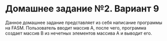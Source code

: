 # Домашнее задание №2. Вариант 9
Данное домашнее задание представляет из себя написание программы на FASM. Пользователь вводит массив А, после чего, программа создает массив В из нечетных элементов массива А и выводит его.
